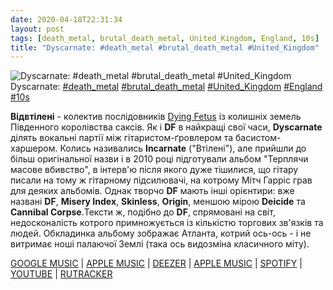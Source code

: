 ```yaml
---
date: 2020-04-18T22:31:34
layout: post
tags: [death_metal, brutal_death_metal, United_Kingdom, England, 10s]
title: "Dyscarnate: #death_metal #brutal_death_metal #United_Kingdom"
---
```

![Dyscarnate: #death_metal #brutal_death_metal #United_Kingdom](https://res.cloudinary.com/vast-space-unexplored/image/upload/q_auto,dpr_auto,w_auto/photos/photo_944_18-04-2020_22-31-34.jpg)
Dyscarnate: [#death_metal](/tags/#death_metal) [#brutal_death_metal](/tags/#brutal_death_metal) [#United_Kingdom](/tags/#United_Kingdom) [#England](/tags/#England) [#10s](/tags/#10s)

**Відвтілені** - колектив послідовників [Dying Fetus](/2019-11-06-dying-fetus--brutal-death-metal-usa-maryland-00s) із колишніх земель Південного королівства саксів. Як і **DF** в найкращі свої часи, **Dyscarnate** ділять вокальні партії між гітаристом-ґровлером та басистом-харшером. Колись називались **Incarnate** (&quot;Втілені&quot;), але прийшли до більш оригінальної назви і в 2010 році підготували альбом &quot;Терплячи масове вбивство&quot;, в інтерв&#39;ю після якого дуже тішилися, що гітару писали на тому ж гітарному підсилювачі, на котрому Мітч Гарріс грав для деяких альбомів. Однак творчо **DF** мають інші орієнтири: вже названі **DF**, **Misery Index**, **Skinless**, **Origin**, меншою мірою **Deicide** та **Cannibal Corpse**.Тексти ж, подібно до **DF**, спрямовані на світ, недосконалість котрого примножується із кількістю торгових зв&#39;язків та людей. Обкладинка альбому зображає Атланта, котрий ось-ось - і не витримає ноші палаючої Землі (така ось видозміна класичного міту).

[GOOGLE MUSIC](https://play.google.com/music/m/Bk3wazuybdnq7u2ldhblfgv3yuq?t=Enduring_the_Massacre_-_Dyscarnate) \| [APPLE MUSIC](https://music.apple.com/ru/album/enduring-the-massacre/id1225623210) \| [DEEZER](https://www.deezer.com/album/48393972?utm_source=deezer&amp;utm_content=album-48393972&amp;utm_term=1601611822_1587237962&amp;utm_medium=web) \| [APPLE MUSIC](https://music.apple.com/ru/album/enduring-the-massacre/id1225623210) \| [SPOTIFY](https://open.spotify.com/album/3UnibLRMekTshrNzk2OFWk) \| [YOUTUBE](https://www.youtube.com/playlist?list=OLAK5uy_lsVzyQCm9ggs6Pd599JpKiyJ4TWaAcLss) \| [RUTRACKER](https://rutracker.org/forum/viewtopic.php?t=3960740)